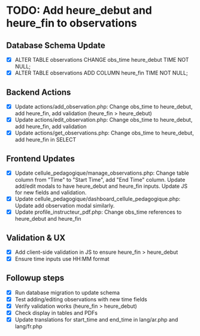 # TODO: Add heure_debut and heure_fin to observations

## Database Schema Update
- [x] ALTER TABLE observations CHANGE obs_time heure_debut TIME NOT NULL;
- [x] ALTER TABLE observations ADD COLUMN heure_fin TIME NOT NULL;

## Backend Actions
- [x] Update actions/add_observation.php: Change obs_time to heure_debut, add heure_fin, add validation (heure_fin > heure_debut)
- [x] Update actions/edit_observation.php: Change obs_time to heure_debut, add heure_fin, add validation
- [x] Update actions/get_observations.php: Change obs_time to heure_debut, add heure_fin in SELECT

## Frontend Updates
- [x] Update cellule_pedagogique/manage_observations.php: Change table column from "Time" to "Start Time", add "End Time" column. Update add/edit modals to have heure_debut and heure_fin inputs. Update JS for new fields and validation.
- [x] Update cellule_pedagogique/dashboard_cellule_pedagogique.php: Update add observation modal similarly.
- [x] Update profile_instructeur_pdf.php: Change obs_time references to heure_debut and heure_fin

## Validation & UX
- [x] Add client-side validation in JS to ensure heure_fin > heure_debut
- [x] Ensure time inputs use HH:MM format

## Followup steps
- [x] Run database migration to update schema
- [x] Test adding/editing observations with new time fields
- [x] Verify validation works (heure_fin > heure_debut)
- [x] Check display in tables and PDFs
- [x] Update translations for start_time and end_time in lang/ar.php and lang/fr.php
